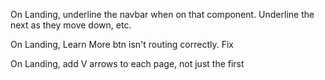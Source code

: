 On Landing, underline the navbar when on that component. Underline the next as they move down, etc.

On Landing, Learn More btn isn't routing correctly. Fix

On Landing, add V arrows to each page, not just the first


